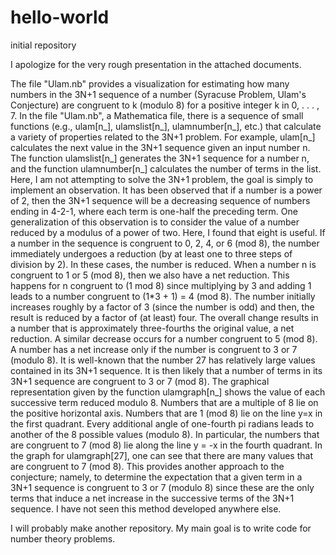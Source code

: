# hello-world
initial repository

I apologize for the very rough presentation in the attached documents.

The file "Ulam.nb" provides a visualization for estimating how many numbers in the 3N+1 sequence of a number (Syracuse Problem, Ulam's Conjecture) are congruent to k (modulo 8) for a positive integer k in 0, . . . , 7.
In the file "Ulam.nb", a Mathematica file, there is a sequence of small functions (e.g., ulam[n_], ulamslist[n_], ulamnumber[n_], etc.) that calculate a variety of properties related to the 3N+1 problem. For example, ulam[n_] calculates the next value in the 3N+1 sequence given an input number n. The function ulamslist[n_] generates the 3N+1 sequence for a number n, and the function ulamnumber[n_] calculates the number of terms in the list. Here, I am not attempting to solve the 3N+1 problem, the goal is simply to implement an observation. It has been observed that if a number is a power of 2, then the 3N+1 sequence will be a decreasing sequence of numbers ending in 4-2-1, where each term is one-half the preceding term. One generalization of this observation is to consider the value of a number reduced by a modulus of a power of two. Here, I found that eight is useful. If a number in the sequence is congruent to 0, 2, 4, or 6 (mod 8), the number immediately undergoes a reduction (by at least one to three steps of division by 2). In these cases, the number is reduced. When a number n is congruent to 1 or 5 (mod 8), then we also have a net reduction. This happens for n congruent to (1 mod 8) since multiplying by 3 and adding 1 leads to a number congruent to (1*3 + 1) = 4 (mod 8). The number initially increases roughly by a factor of 3 (since the number is odd) and then, the result is reduced by a factor of (at least) four. The overall change results in a number that is approximately three-fourths the original value, a net reduction. A similar decrease occurs for a number congruent to 5 (mod 8). A number has a net increase only if the number is congruent to 3 or 7 (modulo 8). It is well-known that the number 27 has relatively large values contained in its 3N+1 sequence. It is then likely that a number of terms in its 3N+1 sequence are congruent to 3 or 7 (mod 8). The graphical representation given by the function ulamgraph[n_] shows the value of each successive term reduced modulo 8. Numbers that are a multiple of 8 lie on the positive horizontal axis. Numbers that are 1 (mod 8) lie on the line y=x in the first quadrant. Every additional angle of one-fourth pi radians leads to another of the 8 possible values (modulo 8). In particular, the numbers that are congruent to 7 (mod 8) lie along the line y = -x in the fourth quadrant. In the graph for ulamgraph[27], one can see that there are many values that are congruent to 7 (mod 8). This provides another approach to the conjecture; namely, to determine the expectation that a given term in a 3N+1 sequence is congruent to 3 or 7 (modulo 8) since these are the only terms that induce a net increase in the successive terms of the 3N+1 sequence. I have not seen this method developed anywhere else.

I will probably make another repository. My main goal is to write code for number theory problems.
